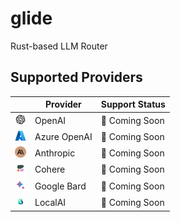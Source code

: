 # glide
Rust-based LLM Router

## Supported Providers

|| Provider  | Support Status
|---|---|---|
| <img src="docs/images/openai.png" width=18 />| OpenAI | 🚧 Coming Soon  |
| <img src="docs/images/azure.png" width=18>| Azure OpenAI | 🚧 Coming Soon  |
| <img src="docs/images/anthropic.png" width=18>| Anthropic  | 🚧 Coming Soon  |
| <img src="docs/images/cohere.png" width=18>| Cohere  | 🚧 Coming Soon |
| <img src="docs/images/bard.png" width=18>| Google Bard  | 🚧 Coming Soon  |  |
| <img src="docs/images/localai.png" width=18>| LocalAI  | 🚧 Coming Soon  |  |

<br />
